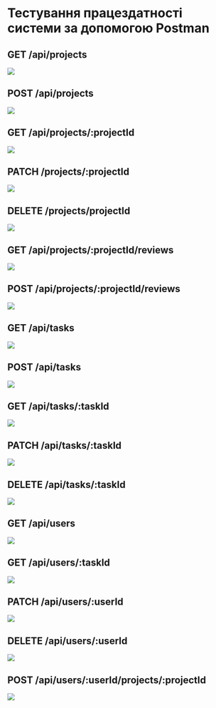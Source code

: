 # Тестування працездатності системи за допомогою Postman

## GET /api/projects

![](./media/GetAllProjects.png)

## POST /api/projects

![](./media/PostProject.png)

## GET /api/projects/:projectId

![](./media/GetProject.png)

## PATCH /projects/:projectId

![](./media/PatchProject.png)

## DELETE /projects/projectId

![](./media/DeleteProject.png)

## GET /api/projects/:projectId/reviews

![](./media/GetReview.png)

## POST /api/projects/:projectId/reviews

![](./media/PostReview.png)

## GET /api/tasks

![](./media/GetTasks.png)

## POST /api/tasks

![](./media/PostTask.png)

## GET /api/tasks/:taskId

![](./media/GetTask.png)

## PATCH /api/tasks/:taskId

![](./media/PatchTask.png)

## DELETE /api/tasks/:taskId

![](./media/DeleteTask.png)

## GET /api/users

![](./media/GetUsers.png)

## GET /api/users/:taskId

![](./media/GetUser.png)

## PATCH /api/users/:userId

![](./media/PatchUser.png)

## DELETE /api/users/:userId

![](./media/DeleteUser.png)

## POST /api/users/:userId/projects/:projectId

![](./media/ConnectUser.png)